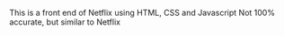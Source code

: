This is a front end of Netflix using HTML, CSS and Javascript
Not 100% accurate, but similar to Netflix
